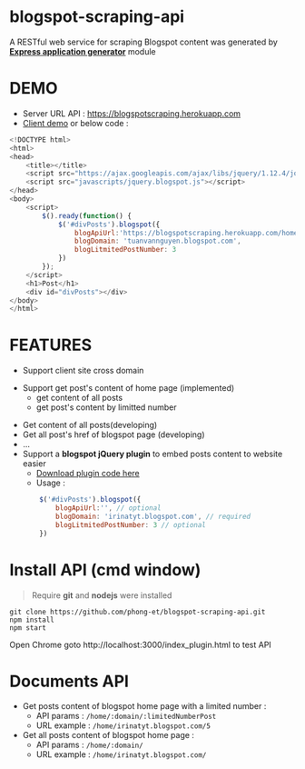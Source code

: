 # blogspot-scraping-api
A RESTful web service for scraping Blogspot content was generated by **[Express application generator](https://expressjs.com/en/starter/generator.html)** module
#  DEMO 
  * Server URL API : https://blogspotscraping.herokuapp.com 
  * [Client demo](https://blogspotscraping.herokuapp.com/index_plugin.html) or below code :
```javascript
<!DOCTYPE html>
<html>
<head>
    <title></title>
    <script src="https://ajax.googleapis.com/ajax/libs/jquery/1.12.4/jquery.min.js"></script>
    <script src="javascripts/jquery.blogspot.js"></script>
</head>
<body>    
    <script>
        $().ready(function() {           
            $('#divPosts').blogspot({
                blogApiUrl:'https://blogspotscraping.herokuapp.com/home',
                blogDomain: 'tuanvannguyen.blogspot.com',
                blogLitmitedPostNumber: 3
            })
        });
    </script>
    <h1>Post</h1>
    <div id="divPosts"></div>
</body>
</html>
```
# FEATURES
* Support client site cross domain
- Support get post's content of home page (implemented)
  - get content of all posts 
  - get post's content by limitted number
* Get content of all posts(developing)
* Get all post's href of blogspot page (developing)
* ...
* Support a **blogspot jQuery plugin** to embed posts content to website easier 
    - [Download plugin code here](https://blogspotscraping.herokuapp.com/javascripts/jquery.blogspot.js)
    - Usage : 
    ```javascript
        $('#divPosts').blogspot({
            blogApiUrl:'', // optional
            blogDomain: 'irinatyt.blogspot.com', // required
            blogLitmitedPostNumber: 3 // optional
        })
    ```
# Install API (cmd window)
> Require **git** and **nodejs** were installed
```
git clone https://github.com/phong-et/blogspot-scraping-api.git
npm install 
npm start
```
Open Chrome goto http://localhost:3000/index_plugin.html to test API
# Documents API
  * Get posts content of blogspot home page with a limited number : 
    - API params : `/home/:domain/:limitedNumberPost`
    - URL example : `/home/irinatyt.blogspot.com/5`
  * Get all posts content of blogspot home page :
    - API params : `/home/:domain/`
    - URL example : `/home/irinatyt.blogspot.com/`
      
	
